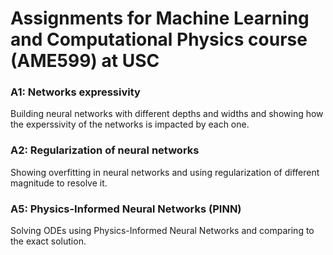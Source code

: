 # Assignments for Machine Learning and Computational Physics course (AME599) at USC

### A1: Networks expressivity 
Building neural networks with different depths and widths and showing how the experssivity of the networks is impacted by each one. 

### A2: Regularization of neural networks 
Showing overfitting in neural networks and using regularization of different magnitude to resolve it. 

### A5: Physics-Informed Neural Networks (PINN)
Solving ODEs using Physics-Informed Neural Networks and comparing to the exact solution. 
